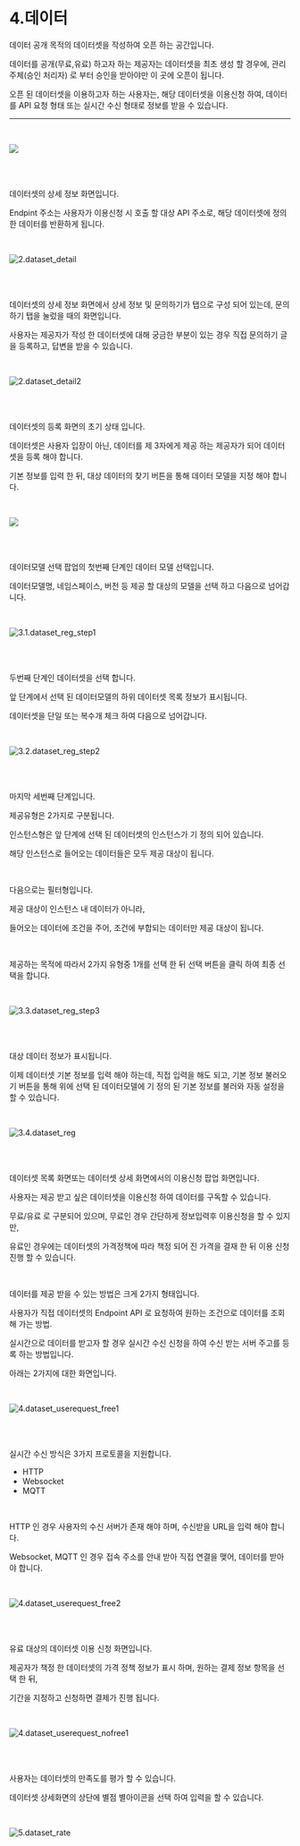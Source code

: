 # 4.데이터

데이터 공개 목적의 데이터셋을 작성하여 오픈 하는 공간입니다.

데이터를 공개(무료,유료) 하고자 하는 제공자는 데이터셋을 최초 생성 할 경우에, 관리 주체(승인 처리자) 로 부터 승인을 받아야만 이 곳에 오픈이 됩니다.

오픈 된 데이터셋을 이용하고자 하는 사용자는, 해당 데이터셋을 이용신청 하여, 데이터를 API 요청 형태 또는 실시간 수신 형태로 정보를 받을 수 있습니다.

------

<br/>

![](1.dataset_list.png)

<br/>

<br/>

데이터셋의 상세 정보 화면입니다.

Endpint 주소는 사용자가 이용신청 시 호출 할 대상 API 주소로, 해당 데이터셋에 정의한 데이터를 반환하게 됩니다.

<br/>

![2.dataset_detail](2.dataset_detail.png)

<br/>

<br/>

데이터셋의 상세 정보 화면에서 상세 정보 및 문의하기가 탭으로 구성 되어 있는데, 문의하기 탭을 눌렀을 때의 화면입니다.

사용자는 제공자가 작성 한 데이터셋에 대해 궁금한 부분이 있는 경우 직접 문의하기 글을 등록하고, 답변을 받을 수 있습니다.

<br/>

![2.dataset_detail2](2.dataset_detail2.png)

<br/>

<br/>

데이터셋의 등록 화면의 초기 상태 입니다.

데이터셋은 사용자 입장이 아닌, 데이터를 제 3자에게 제공 하는 제공자가 되어 데이터셋을 등록 해야 합니다.

기본 정보를 입력 한 뒤, 대상 데이터의 찾기 버튼을 통해 데이터 모델을 지정 해야 합니다.

<br/>

![](3.dataset_reg.png)

<br/>

<br/>

데이터모델 선택 팝업의 첫번째 단계인 데이터 모델 선택입니다.

데이터모델명, 네임스페이스, 버전 등 제공 할 대상의 모델을 선택 하고 다음으로 넘어갑니다.

<br/>

![3.1.dataset_reg_step1](3.1.dataset_reg_step1.png)

<br/>

<br/>

두번째 단계인 데이터셋을 선택 합니다.

앞 단계에서 선택 된 데이터모델의 하위 데이터셋 목록 정보가 표시됩니다.

데이터셋을 단일 또는 복수개 체크 하여 다음으로 넘어갑니다.

<br/>

![3.2.dataset_reg_step2](3.2.dataset_reg_step2.png)

<br/>

<br/>

마지막 세번째 단계입니다.

제공유형은 2가지로 구분됩니다.

인스턴스형은 앞 단계에 선택 된 데이터셋의 인스턴스가 기 정의 되어 있습니다.

해당 인스턴스로 들어오는 데이터들은 모두 제공 대상이 됩니다.

<br/>

다음으로는 필터형입니다. 

제공 대상이 인스턴스 내 데이터가 아니라,

들어오는 데이터에 조건을 주어, 조건에 부합되는 데이터만 제공 대상이 됩니다.

<br/>

제공하는 목적에 따라서 2가지 유형중 1개를 선택 한 뒤 선택 버튼을 클릭 하여 최종 선택을 합니다. 

<br/>

![3.3.dataset_reg_step3](3.3.dataset_reg_step3.png)

<br/>

<br/>

대상 데이터 정보가 표시됩니다.

이제 데이터셋 기본 정보를 입력 해야 하는데, 직접 입력을 해도 되고, 기본 정보 불러오기 버튼을 통해 위에 선택 된 데이터모델에 기 정의 된 기본 정보를 불러와 자동 설정을 할 수 있습니다.

<br/>

![3.4.dataset_reg](3.4.dataset_reg.png)



<br/>

<br/>

데이터셋 목록 화면또는 데이터셋 상세 화면에서의 이용신청 팝업 화면입니다.

사용자는 제공 받고 싶은 데이터셋을 이용신청 하여 데이터를 구독할 수 있습니다.

무료/유료 로 구분되어 있으며, 무료인 경우 간단하게 정보입력후 이용신청을 할 수 있지만,

유료인 경우에는 데이터셋의 가격정책에 따라 책정 되어 진 가격을 결재 한 뒤 이용 신청 진행 할 수 있습니다.

<br/>

데이터를 제공 받을 수 있는 방법은 크게 2가지 형태입니다.

사용자가 직접 데이터셋의 Endpoint API 로 요청하여 원하는 조건으로 데이터를 조회 해 가는 방법.

실시간으로 데이터를 받고자 할 경우 실시간 수신 신청을 하여 수신 받는 서버 주고를 등록 하는 방법입니다.<br/>

아래는 2가지에 대한 화면입니다.

<br/>

![4.dataset_userequest_free1](4.dataset_userequest_free1.png)

<br/>

<br/>

실시간 수신 방식은 3가지 프로토콜을 지원합니다.

* HTTP
* Websocket
* MQTT

<br/>

HTTP 인 경우 사용자의 수신 서버가 존재 해야 하며, 수신받을 URL을 입력 해야 합니다.

Websocket, MQTT 인 경우 접속 주소를 안내 받아 직접 연결을 맺어, 데이터를 받아야 합니다.

<br/>

![4.dataset_userequest_free2](4.dataset_userequest_free2.png)

<br/>

<br/>

유료 대상의 데이터셋 이용 신청 화면입니다.

제공자가 책정 한 데이터셋의 가격 정책 정보가 표시 하며,  원하는 결제 정보 항목을 선택 한 뒤,

기간을 지정하고 신청하면 결제가 진행 됩니다.

<br/>

![4.dataset_userequest_nofree1](4.dataset_userequest_nofree1.png)

<br/>

<br/>

사용자는 데이터셋의 만족도를 평가 할 수 있습니다.

데이터셋 상세화면의 상단에 별점 별아이콘을 선택 하여 입력을 할 수 있습니다.

<br/>

![5.dataset_rate](5.dataset_rate.png)
